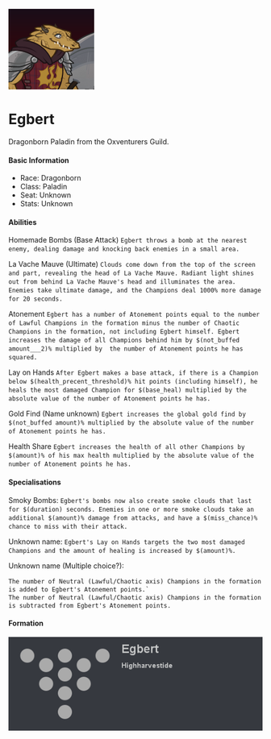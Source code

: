 ![Profile Picture](images/profile_egbert.png)
# Egbert
Dragonborn Paladin from the Oxventurers Guild.

#### Basic Information

* Race: Dragonborn
* Class: Paladin
* Seat: Unknown
* Stats: Unknown

#### Abilities
Homemade Bombs (Base Attack)
`Egbert throws a bomb at the nearest enemy, dealing damage and knocking back enemies in a small area.`

La Vache Mauve (Ultimate)
`Clouds come down from the top of the screen and part, revealing the head of La Vache Mauve. Radiant light shines out from behind La Vache Mauve's head and illuminates the area. Enemies take ultimate damage, and the Champions deal 1000% more damage for 20 seconds.`

Atonement
`Egbert has a number of Atonement points equal to the number of Lawful Champions in the formation minus the number of Chaotic Champions in the formation, not including Egbert himself. Egbert increases the damage of all Champions behind him by $(not_buffed amount___2)% multiplied by  the number of Atonement points he has squared.`

Lay on Hands
`After Egbert makes a base attack, if there is a Champion below $(health_precent_threshold)% hit points (including himself), he heals the most damaged Champion for $(base_heal) multiplied by the absolute value of the number of Atonement points he has.`

Gold Find (Name unknown)
`Egbert increases the global gold find by $(not_buffed amount)% multiplied by the absolute value of the number of Atonement points he has.`

Health Share
`Egbert increases the health of all other Champions by $(amount)% of his max health multiplied by the absolute value of the number of Atonement points he has.`

#### Specialisations
Smoky Bombs:
`Egbert's bombs now also create smoke clouds that last for $(duration) seconds. Enemies in one or more smoke clouds take an additional $(amount)% damage from attacks, and have a $(miss_chance)% chance to miss with their attack.`

Unknown name:
`Egbert's Lay on Hands targets the two most damaged Champions and the amount of healing is increased by $(amount)%.`

Unknown name (Multiple choice?):
```
The number of Neutral (Lawful/Chaotic axis) Champions in the formation is added to Egbert's Atonement points.`
The number of Neutral (Lawful/Chaotic axis) Champions in the formation is subtracted from Egbert's Atonement points.
```

#### Formation
![Formation Layout](images/formation_egbert.png)
